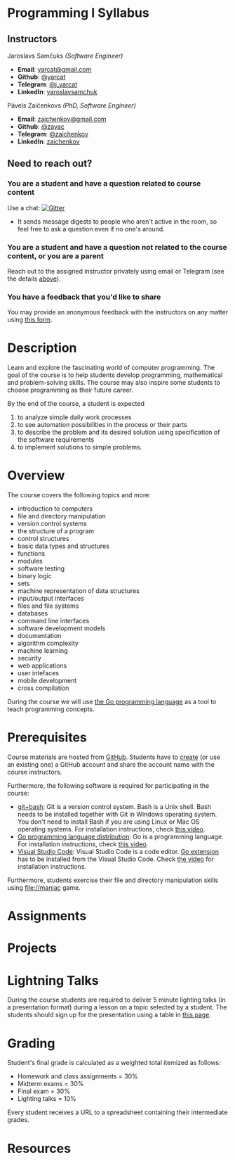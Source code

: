 <!--
This page rendered as HTML:
http://prog-1.github.io/syllabus/

To render pages locally, run
bundle install
bundle exec jekyll serve
-->

# Programming I Syllabus

## Instructors

Jaroslavs Samčuks *(Software Engineer)*
 * **Email**: [yarcat@gmail.com](mailto:yarcat@gmail.com)
 * **Github**: [@yarcat](https://github.com/yarcat)
 * **Telegram**: [@j\_yarcat](https://t.me/j_yarcat)
 * **LinkedIn**: [yaroslavsamchuk](https://www.linkedin.com/in/yaroslavsamchuk/)

Pāvels Zaičenkovs *(PhD, Software Engineer)*
 * **Email**: [zaichenkov@gmail.com](mailto:zaichenkov@gmail.com)
 * **Github**: [@zayac](https://github.com/zayac)
 * **Telegram**: [@zaichenkov](https://t.me/zaichenkov)
 * **LinkedIn**: [zaichenkov](https://www.linkedin.com/in/zaichenkov/)

## Need to reach out?

### You are a student and have a question related to course content

Use a chat: [![Gitter](https://badges.gitter.im/prog-1-2021/discussions.svg)](https://gitter.im/prog-1-2021/discussions)

 * It sends message digests to people who aren't active in the room, so feel
   free to ask a question even if no one's around.

### You are a student and have a question **not** related to the course content, or you are a parent

Reach out to the assigned instructor privately using email or Telegram (see the
details [above](#instructors)).

### You have a feedback that you'd like to share

You may provide an anonymous feedback with the instructors on any matter using
[this form](https://forms.gle/wnz34UsC3iFsEAgp8).

# Description

Learn and explore the fascinating world of computer programming. The goal of
the course is to help students develop programming, mathematical and
problem-solving skills. The course may also inspire some students to choose
programming as their future career.

By the end of the course, a student is expected

1. to analyze simple daily work processes
2. to see automation possibilities in the process or their parts
3. to describe the problem and its desired solution using specification of the
   software requirements
4. to implement solutions to simple problems.

# Overview

The course covers the following topics and more:

 * introduction to computers
 * file and directory manipulation
 * version control systems
 * the structure of a program
 * control structures
 * basic data types and structures
 * functions
 * modules
 * software testing
 * binary logic
 * sets
 * machine representation of data structures
 * input/output interfaces
 * files and file systems
 * databases
 * command line interfaces
 * software development models
 * documentation
 * algorithm complexity
 * machine learning
 * security
 * web applications
 * user intefaces
 * mobile development
 * cross compilation

During the course we will use [the Go programming language](https://golang.org)
as a tool to teach programming concepts.

# Prerequisites

Course materials are hosted from [GitHub](https://github.com/). Students have
to [create](https://github.com/join) (or use an existing one) a GitHub account
and share the account name with the course instructors.

Furthermore, the following software is required for participating in the
course:

 * [git+bash](https://git-scm.com/downloads): Git is a version control
   system. Bash is a Unix shell. Bash needs to be installed together with Git
   in Windows operating system. You don't need to install Bash if you are using
   Linux or Mac OS operating systems. For installation instructions, check [this
   video](https://www.youtube.com/watch?v=06_FZjebjEE).
 * [Go programming language distribution](https://golang.org/): Go is a
   programming language. For installation instructions, check [this
   video](https://www.youtube.com/watch?v=MsucQCV-0x0).
*  [Visual Studio Code](https://code.visualstudio.com/): Visual Studio Code
   is a code editor. [Go
   extension](https://marketplace.visualstudio.com/items?itemName=golang.go)
   has to be installed from the Visual Studio Code. Check [the
   video](https://www.youtube.com/watch?v=hPhEB0bUQkc) for installation instructions.

Furthermore, students exercise their file and directory manipulation skills
using [file://maniac](https://born-frustrated.itch.io/filemaniac) game.

# Assignments

# Projects

# Lightning Talks

During the course students are required to deliver 5 minute lighting talks (in
a presentation format) during a lesson on a topic selected by a student. The
students should sign up for the presentation using a table in [this
page](talks/index.md).

# Grading

Student's final grade is calculated as a weighted total itemized as follows:

 * Homework and class assignments = 30%
 * Midterm exams = 30%
 * Final exam = 30%
 * Lighting talks = 10%

Every student receives a URL to a spreadsheet containing their intermediate
grades.

# Resources
